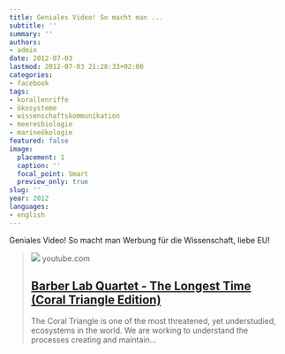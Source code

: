 ```yaml
---
title: Geniales Video! So macht man ...
subtitle: ''
summary: ''
authors:
- admin
date: 2012-07-03
lastmod: 2012-07-03 21:28:33+02:00
categories:
- facebook
tags:
- korallenriffe
- ökosysteme
- wissenschaftskommunikation
- meeresbiologie
- marineökologie
featured: false
image:
  placement: 1
  caption: ''
  focal_point: Smart
  preview_only: true
slug: ''
year: 2012
languages:
- english
---
```


Geniales Video! So macht man Werbung für die Wissenschaft, liebe EU!
> [![](https://i.ytimg.com/vi/9BI2m3QoaS8/hqdefault.jpg)](http://www.youtube.com/watch?v=9BI2m3QoaS8)
> youtube.com
> ## [Barber Lab Quartet - The Longest Time (Coral Triangle Edition)](http://www.youtube.com/watch?v=9BI2m3QoaS8)
>
>The Coral Triangle is one of the most threatened, yet understudied, ecosystems in the world. We are working to understand the processes creating and maintain...